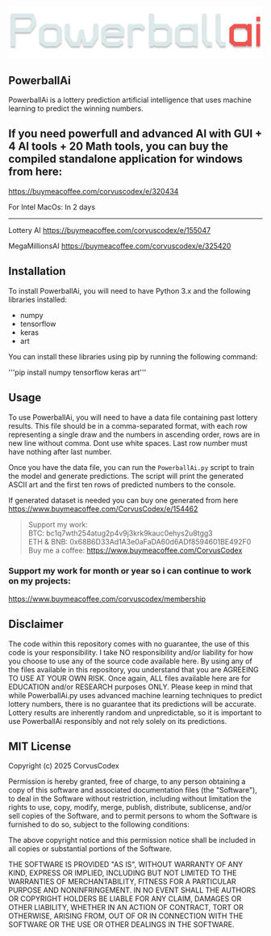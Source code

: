 <p align="center">
  <img src="https://github.com/CorvusCodex/PowerballAi/blob/main/PowerballAI.png?raw=true">
</p>

## PowerballAi

PowerballAi is a lottery prediction artificial intelligence that uses machine learning to predict the winning numbers.

## If you need powerfull and advanced AI with GUI + 4 AI tools + 20 Math tools, you can buy the compiled standalone application for windows from here:
https://buymeacoffee.com/corvuscodex/e/320434


For Intel MacOs:
In 2 days

------
Lottery AI
https://buymeacoffee.com/corvuscodex/e/155047

MegaMillionsAI
https://buymeacoffee.com/corvuscodex/e/325420


## Installation

To install PowerballAi, you will need to have Python 3.x and the following libraries installed:
- numpy
- tensorflow
- keras
- art

You can install these libraries using pip by running the following command:

'''pip install numpy tensorflow keras art'''

## Usage

To use PowerballAi, you will need to have a data file containing past lottery results. This file should be in a comma-separated format, with each row representing a single draw and the numbers in ascending order, rows are in new line without comma. Dont use white spaces. Last row number must have nothing after last number.

Once you have the data file, you can run the `PowerballAi.py` script to train the model and generate predictions. The script will print the generated ASCII art and the first ten rows of predicted numbers to the console.

If generated dataset is needed you can buy one generated from here
https://www.buymeacoffee.com/CorvusCodex/e/154462

>Support my work:<br>
>BTC: bc1q7wth254atug2p4v9j3krk9kauc0ehys2u8tgg3<br>
>ETH & BNB: 0x68B6D33Ad1A3e0aFaDA60d6ADf8594601BE492F0<br>
>Buy me a coffee: https://www.buymeacoffee.com/CorvusCodex

### Support my work for month or year so i can continue to work on my projects:
https://www.buymeacoffee.com/corvuscodex/membership

## Disclaimer

The code within this repository comes with no guarantee, the use of this code is your responsibility. I take NO responsibility and/or liability for how you choose to use any of the source code available here. By using any of the files available in this repository, you understand that you are AGREEING TO USE AT YOUR OWN RISK. Once again, ALL files available here are for EDUCATION and/or RESEARCH purposes ONLY.
Please keep in mind that while PowerballAi.py uses advanced machine learning techniques to predict lottery numbers, there is no guarantee that its predictions will be accurate. Lottery results are inherently random and unpredictable, so it is important to use PowerballAi responsibly and not rely solely on its predictions.


## MIT License

Copyright (c) 2025 CorvusCodex

Permission is hereby granted, free of charge, to any person obtaining a copy
of this software and associated documentation files (the "Software"), to deal
in the Software without restriction, including without limitation the rights
to use, copy, modify, merge, publish, distribute, sublicense, and/or sell
copies of the Software, and to permit persons to whom the Software is
furnished to do so, subject to the following conditions:

The above copyright notice and this permission notice shall be included in all
copies or substantial portions of the Software.

THE SOFTWARE IS PROVIDED "AS IS", WITHOUT WARRANTY OF ANY KIND, EXPRESS OR
IMPLIED, INCLUDING BUT NOT LIMITED TO THE WARRANTIES OF MERCHANTABILITY,
FITNESS FOR A PARTICULAR PURPOSE AND NONINFRINGEMENT. IN NO EVENT SHALL THE
AUTHORS OR COPYRIGHT HOLDERS BE LIABLE FOR ANY CLAIM, DAMAGES OR OTHER
LIABILITY, WHETHER IN AN ACTION OF CONTRACT, TORT OR OTHERWISE, ARISING FROM,
OUT OF OR IN CONNECTION WITH THE SOFTWARE OR THE USE OR OTHER DEALINGS IN THE
SOFTWARE.

